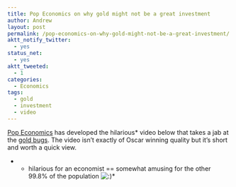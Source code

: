 ```yaml
---
title: Pop Economics on why gold might not be a great investment
author: Andrew
layout: post
permalink: /pop-economics-on-why-gold-might-not-be-a-great-investment/
aktt_notify_twitter:
  - yes
status_net:
  - yes
aktt_tweeted:
  - 1
categories:
  - Economics
tags:
  - gold
  - investment
  - video
---
```

[Pop Economics][1] has developed the hilarious* video below that takes a jab at the [gold bugs][2]. The video isn&#8217;t exactly of Oscar winning quality but it&#8217;s short and worth a quick view. 



* * hilarious for an economist == somewhat amusing for the other 99.8% of the population <img src="http://wp.andrewdyck.com/cms/wp-includes/images/smilies/icon_smile.gif" alt=":)" class="wp-smiley" />*

 [1]: http://www.popeconomics.com/2010/11/19/the-reasons-i-dont-buy-gold-video/
 [2]: http://en.wikipedia.org/wiki/Gold_bug